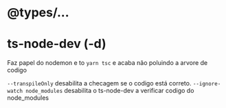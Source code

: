 # @types/...



# ts-node-dev (-d)

Faz papel do nodemon e to `yarn tsc` e acaba não poluindo a arvore de codigo

`--transpileOnly` desabilita a checagem se o codigo está correto.
`--ignore-watch node_modules` desabilita o ts-node-dev a verificar codigo do node_modules